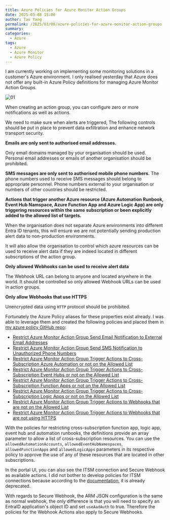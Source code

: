 ```yaml
---
title: Azure Policies for Azure Monitor Action Groups
date: 2025-03-08 15:00
author: Tao Yang
permalink: /2025/03/08/azure-policies-for-azure-monitor-action-groups
summary:
categories:
  - Azure
tags:
  - Azure
  - Azure Monitor
  - Azure Policy
---
```


I am currently working on implementing some monitoring solutions in a customer's Azure environment. I only realised yesterday that Azure does not offer any built-in Azure Policy definitions for managing Azure Monitor Action Groups.

![01](../../../../assets/images/2025/03/action-group-policies-01.jpg)

When creating an action group, you can configure zero or more notifications as well as actions.

We need to make sure when alerts are triggered, The following controls should be put in place to prevent data exfiltration and enhance network transport security.

**Emails are only sent to authorised email addresses.**

Only email domains managed by your organisation should be used. Personal email addresses or emails of another organisation should be prohibited.

**SMS messages are only sent to authorised mobile phone numbers.**
The phone numbers used to receive SMS messages should belong to appropriate personnel. Phone numbers external to your organisation or numbers of other countries should be restricted.

**Actions that trigger another Azure resource (Azure Automation Runbook, Event Hub Namspace, Azure Function App and Azure Logic App) are only triggering resources within the same subscription or been explicitly added to the allowed list of targets.**

When the organisation does not separate Azure environments into different Entra ID tenants, this will ensure we are not potentially sending production alert data to non-production environments.

It will also allow the organisation to control which azure resources can be used to receive alert data if they are indeed located in different subscriptions of the action group.

**Only allowed Webhooks can be used to receive alert data**

The Webhook URL can belong to anyone and located anywhere in the world. It should be controlled so only allowed Webhook URLs can be used in action groups.

**Only allow Webhooks that use HTTPS**

Unencrypted data using `HTTP` protocol should be prohibited.

Fortunately the Azure Policy aliases for these properties exist already. I was able to leverage them and created the following policies and placed them in [my azure policy GitHub repo](https://github.com/tyconsulting/azurepolicy/tree/master/policy-definitions/action-groups):

- [Restrict Azure Monitor Action Group Send Email Notification to External Email Addresses](https://github.com/tyconsulting/azurepolicy/blob/master/policy-definitions/action-groups/pol-ag-deny-external-email-notification.json)
- [Restrict Azure Monitor Action Group Send SMS Notification to Unauthorized Phone Numbers](https://github.com/tyconsulting/azurepolicy/blob/master/policy-definitions/action-groups/pol-ag-deny-unauthorized-sms-notification-recipients.json)
- [Restrict Azure Monitor Action Group Trigger Actions to Cross-Subscription Azure Automation or not on the Allowed List](https://github.com/tyconsulting/azurepolicy/blob/master/policy-definitions/action-groups/pol-ag-deny-unauthorized-azure-automation-actions.json)
- [Restrict Azure Monitor Action Group Trigger Actions to Cross-Subscription Event Hubs or not on the Allowed List](https://github.com/tyconsulting/azurepolicy/blob/master/policy-definitions/action-groups/pol-ag-deny-unauthorized-event-hub-actions.json)
- [Restrict Azure Monitor Action Group Trigger Actions to Cross-Subscription Function Apps or not on the Allowed List](https://github.com/tyconsulting/azurepolicy/blob/master/policy-definitions/action-groups/pol-ag-deny-unauthorized-function-app-actions.json)
- [Restrict Azure Monitor Action Group Trigger Actions to Cross-Subscription Logic Apps or not on the Allowed List](https://github.com/tyconsulting/azurepolicy/blob/master/policy-definitions/action-groups/pol-ag-deny-unauthorized-logic-app-actions.json)
- [Restrict Azure Monitor Action Group Trigger Actions to Webhooks that are not on the Allowed List](https://github.com/tyconsulting/azurepolicy/blob/master/policy-definitions/action-groups/pol-ag-deny-unauthorized-webhooks.json)
- [Restrict Azure Monitor Action Group Trigger Actions to Webhooks that are not using HTTPS](https://github.com/tyconsulting/azurepolicy/blob/master/policy-definitions/action-groups/pol-ag-deny-http-webhooks.json)

With the policies for restricting cross-subscription function app, logic app, event hub and automation runbooks, the definitions provide an array parameter to allow a list of cross-subscription resources. You can use the `allowedAutomationAccounts`, `allowedEventHubNamespaces`, `allowedFunctionApps` and `allowedLogicApps` parameters in its respective policy to approve the use of any of these resources that are located in other subscriptions.

In the portal UI, you can also see the ITSM connection and Secure Webhook as available actions. I did not bother to develop policies for ITSM connections because according to the [documentation](https://learn.microsoft.com/azure/azure-monitor/alerts/itsmc-overview#itsm-integration-workflow), it is already deprecated.

With regards to Secure Webhook, the ARM JSON configuration is the same as normal webhook, the only difference is that you will need to specify an EntraID application's object ID and set `useAadAuth` to true. Therefore the policies for the Webhook Actions also apply to Secure Webhooks.
